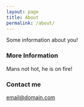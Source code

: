 ```yaml
---
layout: page
title: About
permalink: /about/
---
```


Some information about you!

### More Information

Mans not hot, he is on fire!

### Contact me

[email@domain.com](mailto:email@domain.com)
